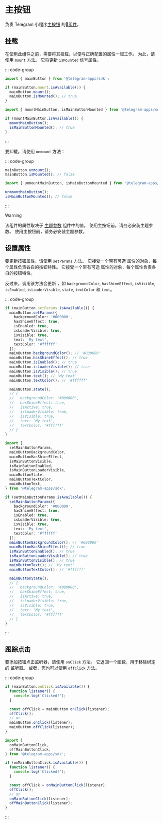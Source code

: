 # 主按钮

负责 Telegram 小程序[主按钮](../../../../platform/main-button.md) 的💠[组件](../scopes.md)。

## 挂载

在使用此组件之前，需要将其挂载，以便与正确配置的属性一起工作。 为此，请使用 `mount` 方法。  它将更新 `isMounted` 信号属性。

::: code-group

```ts [Variable]
import { mainButton } from '@telegram-apps/sdk';

if (mainButton.mount.isAvailable()) {
  mainButton.mount();
  mainButton.isMounted(); // true
}
```

```ts [Functions]
import { mountMainButton, isMainButtonMounted } from '@telegram-apps/sdk';

if (mountMainButton.isAvailable()) {
  mountMainButton();
  isMainButtonMounted(); // true
}
```

:::

要卸载，请使用 `unmount` 方法：

::: code-group

```ts [Variable]
mainButton.unmount(); 
mainButton.isMounted(); // false
```

```ts [Functions]
import { unmountMainButton, isMainButtonMounted } from '@telegram-apps/sdk';

unmountMainButton();
isMainButtonMounted(); // false
```

:::

> [!WARNING]
> 该组件的属性取决于 [主题参数](theme-params.md) 组件中的值。
> 使用主按钮前，请务必安装主题参数。
> 使用主按钮前，请务必安装主题参数。

## 设置属性

要更新按钮属性，请使用 `setParams` 方法。 它接受一个带有可选
属性的对象，每个属性负责各自的按钮特性。 它接受一个带有可选
属性的对象，每个属性负责各自的按钮特性。

反过来，调用该方法会更新
，如 `backgroundColor`, `hasShineEffect`, `isVisible`, `isEnabled`, `isLoaderVisible`, `state`, `textColor`
和 `text`。

::: code-group

```ts [Variable]
if (mainButton.setParams.isAvailable()) {
  mainButton.setParams({
    backgroundColor: '#000000',
    hasShineEffect: true,
    isEnabled: true,
    isLoaderVisible: true,
    isVisible: true,
    text: 'My text',
    textColor: '#ffffff'
  });
  mainButton.backgroundColor(); // '#000000'
  mainButton.hasShineEffect(); // true
  mainButton.isEnabled(); // true
  mainButton.isLoaderVisible(); // true
  mainButton.isVisible(); // true
  mainButton.text(); // 'My text'
  mainButton.textColor(); // '#ffffff'

  mainButton.state();
  // {
  //   backgroundColor: '#000000',
  //   hasShineEffect: true,
  //   isActive: true,
  //   isLoaderVisible: true,
  //   isVisible: true,
  //   text: 'My text',
  //   textColor: '#ffffff'
  // }
}
```

```ts [Functions]
import {
  setMainButtonParams,
  mainButtonBackgroundColor,
  mainButtonHasShineEffect,
  isMainButtonVisible,
  isMainButtonEnabled,
  isMainButtonLoaderVisible,
  mainButtonState,
  mainButtonTextColor,
  mainButtonText,
} from '@telegram-apps/sdk';

if (setMainButtonParams.isAvailable()) {
  setMainButtonParams({
    backgroundColor: '#000000',
    hasShineEffect: true,
    isEnabled: true,
    isLoaderVisible: true,
    isVisible: true,
    text: 'My text',
    textColor: '#ffffff'
  });
  mainButtonBackgroundColor(); // '#000000'
  mainButtonHasShineEffect(); // true
  isMainButtonEnabled(); // true
  isMainButtonLoaderVisible(); // true
  isMainButtonVisible(); // true
  mainButtonText(); // 'My text'
  mainButtonTextColor(); // '#ffffff'

  mainButtonState();
  // {
  //   backgroundColor: '#000000',
  //   hasShineEffect: true,
  //   isActive: true,
  //   isLoaderVisible: true,
  //   isVisible: true,
  //   text: 'My text',
  //   textColor: '#ffffff'
  // }
}
```

:::

## 跟踪点击

要添加按钮点击监听器，请使用 `onClick` 方法。 它返回一个函数，用于移除绑定的
监听器。 或者，您也可以使用 `offClick` 方法。

::: code-group

```ts [Variable]
if (mainButton.onClick.isAvailable()) {
  function listener() {
    console.log('Clicked!');
  }

  const offClick = mainButton.onClick(listener);
  offClick();
  // or
  mainButton.onClick(listener);
  mainButton.offClick(listener);
}
```

```ts [Functions]
import {
  onMainButtonClick,
  offMainButtonClick,
} from '@telegram-apps/sdk';

if (onMainButtonClick.isAvailable()) {
  function listener() {
    console.log('Clicked!');
  }

  const offClick = onMainButtonClick(listener);
  offClick();
  // or
  onMainButtonClick(listener);
  offMainButtonClick(listener);
}
```

:::
